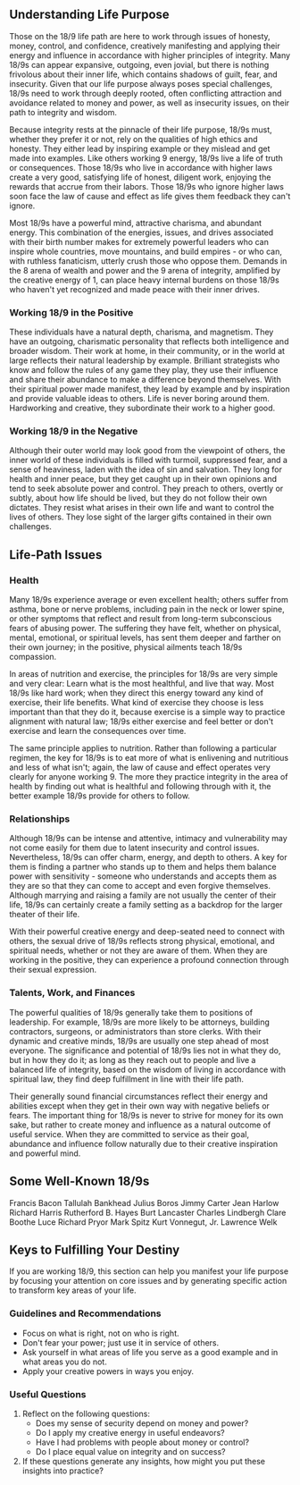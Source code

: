 ## Understanding Life Purpose

Those on the 18/9 life path are here to work through issues of honesty, money, control, and confidence, creatively manifesting and applying their energy and influence in accordance with higher principles of integrity. Many 18/9s can appear expansive, outgoing, even jovial, but there is nothing frivolous about their inner life, which contains shadows of guilt, fear, and insecurity. Given that our life purpose always poses special challenges, 18/9s need to work through deeply rooted, often conflicting attraction and avoidance related to money and power, as well as insecurity issues, on their path to integrity and wisdom.

Because integrity rests at the pinnacle of their life purpose, 18/9s must, whether they prefer it or not, rely on the qualities of high ethics and honesty. They either lead by inspiring example or they mislead and get made into examples. Like others working 9 energy, 18/9s live a life of truth or consequences. Those 18/9s who live in accordance with higher laws create a very good, satisfying life of honest, diligent work, enjoying the rewards that accrue from their labors. Those 18/9s who ignore higher laws soon face the law of cause and effect as life gives them feedback they can't ignore.

Most 18/9s have a powerful mind, attractive charisma, and abundant energy. This combination of the energies, issues, and drives associated with their birth number makes for extremely powerful leaders who can inspire whole countries, move mountains, and build empires - or who can, with ruthless fanaticism, utterly crush those who oppose them. Demands in the 8 arena of wealth and power and the 9 arena of integrity, amplified by the creative energy of 1, can place heavy internal burdens on those 18/9s who haven't yet recognized and made peace with their inner drives.

### Working 18/9 in the Positive

These individuals have a natural depth, charisma, and magnetism. They have an outgoing, charismatic personality that reflects both intelligence and broader wisdom. Their work at home, in their community, or in the world at large reflects their natural leadership by example. Brilliant strategists who know and follow the rules of any game they play, they use their influence and share their abundance to make a difference beyond themselves. With their spiritual power made manifest, they lead by example and by inspiration and provide valuable ideas to others. Life is never boring around them. Hardworking and creative, they subordinate their work to a higher good.

### Working 18/9 in the Negative

Although their outer world may look good from the viewpoint of others, the inner world of these individuals is filled with turmoil, suppressed fear, and a sense of heaviness, laden with the idea of sin and salvation. They long for health and inner peace, but they get caught up in their own opinions and tend to seek absolute power and control. They preach to others, overtly or subtly, about how life should be lived, but they do not follow their own dictates. They resist what arises in their own life and want to control the lives of others. They lose sight of the larger gifts contained in their own challenges.

## Life-Path Issues

### Health

Many 18/9s experience average or even excellent health; others suffer from asthma, bone or nerve problems, including pain in the neck or lower spine, or other symptoms that reflect and result from long-term subconscious fears of abusing power. The suffering they have felt, whether on physical, mental, emotional, or spiritual levels, has sent them deeper and farther on their own journey; in the positive, physical ailments teach 18/9s compassion.

In areas of nutrition and exercise, the principles for 18/9s are very simple and very clear: Learn what is the most healthful, and live that way. Most 18/9s like hard work; when they direct this energy toward any kind of exercise, their life benefits. What kind of exercise they choose is less important than that they do it, because exercise is a simple way to practice alignment with natural law; 18/9s either exercise and feel better or don't exercise and learn the consequences over time.

The same principle applies to nutrition. Rather than following a particular regimen, the key for 18/9s is to eat more of what is enlivening and nutritious and less of what isn't; again, the law of cause and effect operates very clearly for anyone working 9. The more they practice integrity in the area of health by finding out what is healthful and following through with it, the better example 18/9s provide for others to follow.

### Relationships

Although 18/9s can be intense and attentive, intimacy and vulnerability may not come easily for them due to latent insecurity and control issues. Nevertheless, 18/9s can offer charm, energy, and depth to others. A key for them is finding a partner who stands up to them and helps them balance power with sensitivity - someone who understands and accepts them as they are so that they can come to accept and even forgive themselves. Although marrying and raising a family are not usually the center of their life, 18/9s can certainly create a family setting as a backdrop for the larger theater of their life.

With their powerful creative energy and deep-seated need to connect with others, the sexual drive of 18/9s reflects strong physical, emotional, and spiritual needs, whether or not they are aware of them. When they are working in the positive, they can experience a profound connection through their sexual expression.

### Talents, Work, and Finances

The powerful qualities of 18/9s generally take them to positions of leadership. For example, 18/9s are more likely to be attorneys, building contractors, surgeons, or administrators than store clerks. With their dynamic and creative minds, 18/9s are usually one step ahead of most everyone. The significance and potential of 18/9s lies not in what they do, but in how they do it; as long as they reach out to people and live a balanced life of integrity, based on the wisdom of living in accordance with spiritual law, they find deep fulfillment in line with their life path.

Their generally sound financial circumstances reflect their energy and abilities except when they get in their own way with negative beliefs or fears. The important thing for 18/9s is never to strive for money for its own sake, but rather to create money and influence as a natural outcome of useful service. When they are committed to service as their goal, abundance and influence follow naturally due to their creative inspiration and powerful mind.

## Some Well-Known 18/9s

Francis Bacon
Tallulah Bankhead
Julius Boros
Jimmy Carter
Jean Harlow
Richard Harris
Rutherford B. Hayes
Burt Lancaster
Charles Lindbergh
Clare Boothe Luce
Richard Pryor
Mark Spitz
Kurt Vonnegut, Jr.
Lawrence Welk

## Keys to Fulfilling Your Destiny

If you are working 18/9, this section can help you manifest your life purpose by focusing your attention on core issues and by generating specific action to transform key areas of your life.

### Guidelines and Recommendations

* Focus on what is right, not on who is right.
* Don't fear your power; just use it in service of others.
* Ask yourself in what areas of life you serve as a good example and in what areas you do not.
* Apply your creative powers in ways you enjoy.

### Useful Questions

1. Reflect on the following questions:
    * Does my sense of security depend on money and power?
    * Do I apply my creative energy in useful endeavors?
    * Have I had problems with people about money or control?
    * Do I place equal value on integrity and on success?
2. If these questions generate any insights, how might you put these insights into practice?

